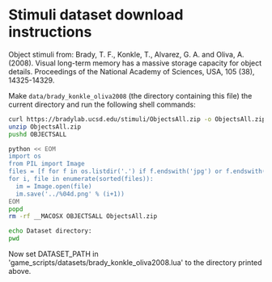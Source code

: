 # Stimuli dataset download instructions

Object stimuli from: Brady, T. F., Konkle, T., Alvarez, G. A. and Oliva, A. (2008).
Visual long-term memory has a massive storage capacity for object details.
Proceedings of the National Academy of Sciences, USA, 105 (38), 14325-14329.

Make `data/brady_konkle_oliva2008` (the directory containing this file) the
current directory and run the following shell commands:

```sh
curl https://bradylab.ucsd.edu/stimuli/ObjectsAll.zip -o ObjectsAll.zip
unzip ObjectsAll.zip
pushd OBJECTSALL

python << EOM
import os
from PIL import Image
files = [f for f in os.listdir('.') if f.endswith('jpg') or f.endswith('JPG')]
for i, file in enumerate(sorted(files)):
  im = Image.open(file)
  im.save('../%04d.png' % (i+1))
EOM
popd
rm -rf __MACOSX OBJECTSALL ObjectsAll.zip

echo Dataset directory:
pwd
```

Now set DATASET_PATH in 'game_scripts/datasets/brady_konkle_oliva2008.lua' to
the directory printed above.
